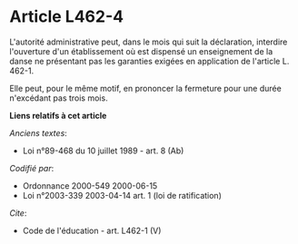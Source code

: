 # Article L462-4

L'autorité administrative peut, dans le mois qui suit la déclaration, interdire l'ouverture d'un établissement où est
dispensé un enseignement de la danse ne présentant pas les garanties exigées en application de l'article L. 462-1. 

Elle peut, pour le même motif, en prononcer la fermeture pour une durée n'excédant pas trois mois.

**Liens relatifs à cet article**

_Anciens textes_:

  - Loi n°89-468 du 10 juillet 1989 - art. 8 (Ab)

_Codifié par_:

  - Ordonnance 2000-549 2000-06-15
  - Loi n°2003-339 2003-04-14 art. 1 (loi de ratification)

_Cite_:

  - Code de l'éducation - art. L462-1 (V)
